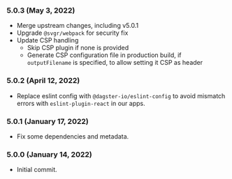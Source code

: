 ### 5.0.3 (May 3, 2022)

- Merge upstream changes, including v5.0.1
- Upgrade `@svgr/webpack` for security fix
- Update CSP handling
  - Skip CSP plugin if none is provided
  - Generate CSP configuration file in production build, if `outputFilename` is specified, to allow setting it CSP as header

### 5.0.2 (April 12, 2022)

- Replace eslint config with `@dagster-io/eslint-config` to avoid mismatch errors with `eslint-plugin-react` in our apps.

### 5.0.1 (January 17, 2022)

- Fix some dependencies and metadata.

### 5.0.0 (January 14, 2022)

- Initial commit.
